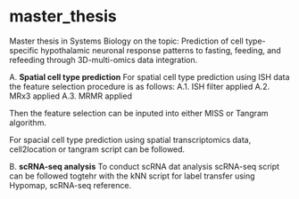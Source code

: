 # master_thesis
Master thesis in Systems Biology on the topic: Prediction of cell type-specific hypothalamic neuronal response patterns to fasting, feeding, and refeeding through 3D-multi-omics data integration.

A. **Spatial cell type prediction**
For spatial cell type prediction using ISH data the feature selection procedure is as follows:
A.1. ISH filter applied
A.2. MRx3 applied
A.3. MRMR applied

Then the feature selection can be inputed into either MISS or Tangram algorithm.

For spacial cell type prediction using spatial transcriptomics data, cell2location or tangram script can be followed.

B. **scRNA-seq analysis**
To conduct scRNA dat analysis scRNA-seq script can be followed togtehr with the kNN script for label transfer using Hypomap, scRNA-seq reference.
